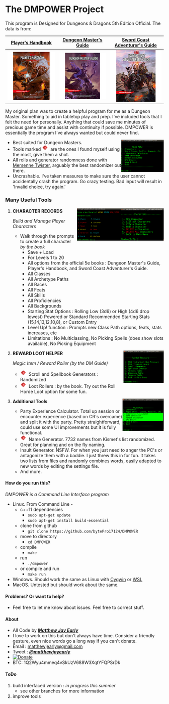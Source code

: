 
# The DMPOWER Project


 This program is Designed for Dungeons & Dragons 5th Edition Official. The data is from:
 
 | [Player's Handbook](http://dnd.wizards.com/products/tabletop-games/rpg-products/rpg_playershandbook) | [Dungeon Master's Guide](http://dnd.wizards.com/products/tabletop-games/rpg-products/dungeon-masters-guide) | [Sword Coast Adventurer's Guide](http://dnd.wizards.com/products/tabletop-games/rpg-products/sc-adventurers-guide) |
 | --- | --- | --- |
 | [![phb](img/DnD_PHB.png)](http://dnd.wizards.com/products/tabletop-games/rpg-products/rpg_playershandbook) | [![dmg](img/DnD_DMG.png)](http://dnd.wizards.com/products/tabletop-games/rpg-products/rpg_playershandbook) | [![scag](img/DnD_SCAG.png)](http://dnd.wizards.com/products/tabletop-games/rpg-products/rpg_playershandbook) |
 
My original plan was to create a helpful program for me as a Dungeon Master. Something to aid in tabletop play and prep. I've included tools that I felt the need for personally. Anything that could save me minutes of precious game time and assist with continuity if possible. DMPOWER is essentially the program I've always wanted but could never find. 

<img src="img/cliscreenshot.png" height="102px" align="right">

 * Best suited for Dungeon Masters.  
 * Tools marked ![tinyredgem](img/tinyredgem.png) are the ones I found myself using the most, give them a shot.
 * All rolls and generator randomness done with [Mersenne Twister](https://en.wikipedia.org/wiki/Mersenne_Twister), arguably the best randomizer out there.
 * Uncrashable. I've taken measures to make sure the user cannot accidentally crash the program. Go crazy testing. Bad input will result in 'Invalid choice, try again.'

### Many Useful Tools

<img src="img/cliscreenshot_characters.png" height="102px" align="right">
    
<img src="img/cliscreenshot_characters2.png" height="102px" align="right">
    
1. **CHARACTER RECORDS** 

    _Build and Manage Player Characters_
    
    * Walk through the prompts to create a full character _by the book_
        * Save + Load
        * For Levels 1 to 20
        * All options from the official 5e books : Dungeon Master's Guide, Player's Handbook, and Sword Coast Adventurer's Guide.  
        * All Classes
        * All Archetype Paths
        * All Races
        * All Feats 
        * All Skills 
        * All Proficiencies 
        * All Backgrounds
        * Starting Stat Options : Rolling Low (3d6) or High (4d6 drop lowest) Powered or Standard Recommended Starting Stats (15,14,13,12,10,8), or Custom Entry
        * Level Up! function : Prompts new Class Path options, feats, stats increases, etc
        * Limitations : No Multiclassing, No Picking Spells (does show slots available), No Picking Equipment

<img src="img/cliscreenshot_treasure.png" height="102px" align="right">

2. **REWARD LOOT HELPER** 

    _Magic Item / Reward Roller (by the DM Guide)_
    
    * ![tinyredgem](img/tinyredgem.png) Scroll and Spellbook Generators : Randomized
    * ![tinyredgem](img/tinyredgem.png) Loot Rollers : by the book. Try out the Roll Horde Loot option for some fun.

<img src="img/cliscreenshot_other_tools.png" height="102px" align="right">

3. **Additional Tools**  

    * Party Experience Calculator. Total up session or encounter experience (based on CR's overcame) and split it with the party. Pretty straightforward, could use some UI improvements but it is fully functional.
    * ![tinyredgem](img/tinyredgem.png) Name Generator. 7732 names from Kismet's list randomized. Great for planning and on the fly naming.   
    * Insult Generator. NSFW. For when you just need to anger the PC's or antagonize them with a baddie. I just threw this in for fun. It takes two lists from files and randomly combines words, easily adapted to new words by editing the settings file.
    * And more. 

#### How do you run this?  

_DMPOWER is a Command Line Interface program_

* Linux. From Command Line -
    * c++11 dependencies
        * ````sudo apt-get update````
        * ````sudo apt-get install build-essential````
    * clone from github
        * ````git clone https://github.com/bytePro17124/DMPOWER````
    * move to directory
        * ````cd DMPOWER````
	* compile 
		* ````make````
	* run 
		* ````./dmpower````
	* or compile and run 
		* ````make run````
* Windows. Should work the same as Linux with [Cygwin](https://www.cygwin.com/) or [WSL](https://msdn.microsoft.com/commandline/wsl/about)
* MacOS. Untested but should work about the same.


#### Problems? Or want to help?
  
* Feel free to let me know about issues. Feel free to correct stuff. 

#### About

* All Code by [**_Matthew Jay Early_**](https://twitter.com/matthewjayearly) 
* I love to work on this but don't always have time. Consider a friendly gesture, even nice words go a long way if you can't donate.
* Email : [matthewjearly@gmail.com](mailto::matthewjearly@gmail.com) 
* Tweet : [**_@matthewjayearly_**](https://twitter.com/matthewjayearly) 
* [![Donate](https://img.shields.io/badge/Donate-PayPal-green.svg)](https://www.paypal.com/cgi-bin/webscr?cmd=_s-xclick&hosted_button_id=9102RBXVEKD9Z8)
* BTC: 1Q2Wyu4mmeq4vSkUzV688W3XqtYFQPSrDk

#### ToDo
1. build interfaced version : _in progress this summer_ 
    * see other branches for more information
2. improve tools
